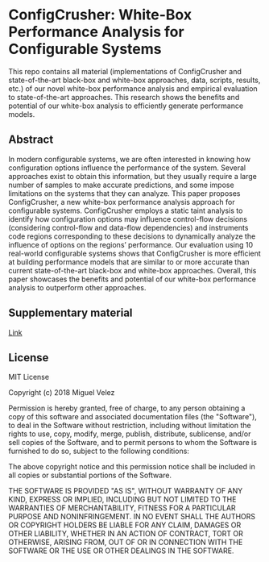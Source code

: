 ConfigCrusher: White-Box Performance Analysis for Configurable Systems
=========

This repo contains all material (implementations of ConfigCrusher and state-of-the-art black-box and white-box approaches, data, scripts, results, etc.) of our novel white-box performance analysis and empirical evaluation to state-of-the-art approaches.
This research shows the benefits and potential of our white-box analysis to efficiently generate performance models.

## Abstract

In modern configurable systems, we are often interested in knowing how configuration options influence the performance of the system.
Several approaches exist to obtain this information, but they usually require a large number of samples to make accurate predictions, and some impose limitations on the systems that they can analyze.
This paper proposes ConfigCrusher, a new white-box performance analysis approach for configurable systems.
ConfigCrusher employs a static taint analysis to identify how configuration options may influence control-flow decisions (considering control-flow and data-flow dependencies) and instruments code regions corresponding to these decisions to dynamically analyze the influence of options on the regions’ performance.
Our evaluation using 10 real-world configurable systems shows that ConfigCrusher is more efficient at building performance models that are similar to or more accurate than current state-of-the-art black-box and white-box approaches.
Overall, this paper showcases the benefits and potential of our white-box performance analysis to outperform other approaches.
 
## Supplementary material

[Link](https://github.com/miguelvelezmj25/ConfigCrusher/blob/supplementary/src/main/resources/supplementary)

## License

MIT License

Copyright (c) 2018 Miguel Velez

Permission is hereby granted, free of charge, to any person obtaining a copy
of this software and associated documentation files (the "Software"), to deal
in the Software without restriction, including without limitation the rights
to use, copy, modify, merge, publish, distribute, sublicense, and/or sell
copies of the Software, and to permit persons to whom the Software is
furnished to do so, subject to the following conditions:

The above copyright notice and this permission notice shall be included in all
copies or substantial portions of the Software.

THE SOFTWARE IS PROVIDED "AS IS", WITHOUT WARRANTY OF ANY KIND, EXPRESS OR
IMPLIED, INCLUDING BUT NOT LIMITED TO THE WARRANTIES OF MERCHANTABILITY,
FITNESS FOR A PARTICULAR PURPOSE AND NONINFRINGEMENT. IN NO EVENT SHALL THE
AUTHORS OR COPYRIGHT HOLDERS BE LIABLE FOR ANY CLAIM, DAMAGES OR OTHER
LIABILITY, WHETHER IN AN ACTION OF CONTRACT, TORT OR OTHERWISE, ARISING FROM,
OUT OF OR IN CONNECTION WITH THE SOFTWARE OR THE USE OR OTHER DEALINGS IN THE
SOFTWARE.